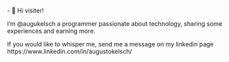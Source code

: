 <html>
<head>
<p>- 👋 Hi visiter! </p>
</head>
<body style background="blue">
<p>I’m @augukelsch a programmer passionate about technology, sharing some experiences and earning more.</p>
<p>If you would like to whisper me, send me a message  on  my linkedin page  https://www.linkedin.com/in/augustokelsch/</p>

<!---
augukelsch/augukelsch is a ✨ special ✨ repository because its `README.md` (this file) appears on your GitHub profile.
You can click the Preview link to take a look at your changes.
--->
</body>
</html>
